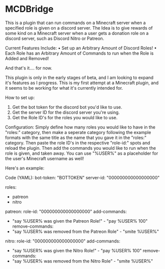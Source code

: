 # MCDBridge
This is a plugin that can run commands on a Minecraft server when a specified role is given on a discord server. The Idea is to give rewards of some kind on a Minecraft server when a user gets a donation role on a discord server, such as Discord Nitro or Patreon.

Current Features Include:
• Set up an Arbitrary Amount of Discord Roles!
• Each Role has an Arbitrary Amount of Commands to run when the Role is Added and Removed!

And that's it.... for now.

This plugin is only in the early stages of beta, and I am looking to expand it's features as I progress.
This is my first attempt at a Minecraft plugin, and it seems to be working for what it's currently intended for.

How to set up:
1. Get the bot token for the discord bot you'd like to use.
2. Get the server ID for the discord server you're using.
3. Get the Role ID's for the roles you would like to use.

Configuration:
Simply define how many roles you would like to have in the "roles:" category, then make a seperate category following the example formats with the same title as the name that you gave it in the "roles:" category. Then paste the role ID's in the respective "role-id:" spots and reload the plugin. Then add the commands you would like to run when the role is given, and taken away. You can use "%USER%" as a placeholder for the user's Minecraft username as well!

Here's an example:

Code (YAML):
bot-token: "BOTTOKEN"
server-id: "000000000000000000"

roles:
 - patreon
  - nitro

patreon:
  role-id: "000000000000000000"
  add-commands:
   - "say %USER% was given the Patreon Role!"
    - "pay %USER% 100"
  remove-commands:
   - "say %USER% was removed from the Patreon Role"
    - "smite %USER%"

nitro:
  role-id: "000000000000000000"
  add-commands:
   - "say %USER% was given the Nitro Role!"
    - "pay %USER% 100"
  remove-commands:
   - "say %USER% was removed from the Nitro Role"
    - "smite %USER%"

